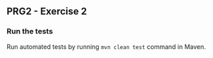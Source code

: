 ## PRG2 - Exercise 2

### Run the tests
Run automated tests by running `mvn clean test` command in Maven.
